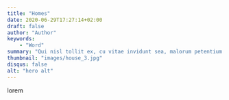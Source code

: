 ```yaml
---
title: "Homes"
date: 2020-06-29T17:27:14+02:00
draft: false
author: "Author"
keywords:
    - "Word"
summary: "Qui nisl tollit ex, cu vitae invidunt sea, malorum petentium repudiare at sea. Duo quando impedit ne, dicant vocibus contentiones eam at. Aeque saepe ignota vis et. Ne brute soleat postea"
thumbnail: "images/house_3.jpg"
disqus: false
alt: "hero alt"
---
```


lorem

